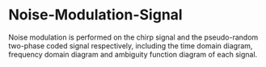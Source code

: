 # Noise-Modulation-Signal
Noise modulation is performed on the chirp signal and the pseudo-random two-phase coded signal respectively, including the time domain diagram, frequency domain diagram and ambiguity function diagram of each signal.
